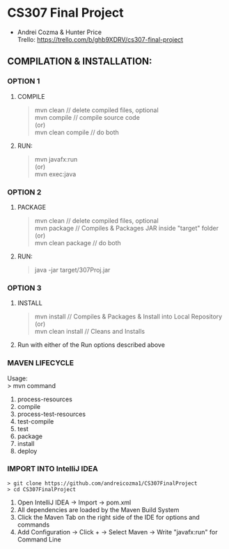 # CS307 Final Project  
- Andrei Cozma & Hunter Price  
Trello: https://trello.com/b/ghb9XDRV/cs307-final-project  

## COMPILATION & INSTALLATION:  

### OPTION 1  
1. COMPILE  
	> mvn clean // delete compiled files, optional  
	> mvn compile // compile source code  
(or)  
	> mvn clean compile // do both  
2. RUN:  
	> mvn javafx:run  
(or)  
	> mvn exec:java  
### OPTION 2  
1. PACKAGE  
	> mvn clean // delete compiled files, optional  
	> mvn package // Compiles & Packages JAR inside "target" folder  
(or)  
	> mvn clean package // do both  
3. RUN:  
	> java -jar target/307Proj.jar  
### OPTION 3  
1. INSTALL  
	> mvn install // Compiles & Packages & Install into Local Repository  
(or)  
	> mvn clean install // Cleans and Installs  
2. Run with either of the Run options described above  

### MAVEN LIFECYCLE  
Usage:  
    > mvn command  
1. process-resources
2. compile
3. process-test-resources
4. test-compile
5. test
6. package
7. install
8. deploy

### IMPORT INTO IntelliJ IDEA  
	> git clone https://github.com/andreicozma1/CS307FinalProject  
	> cd CS307FinalProject  
1. Open IntelliJ IDEA -> Import -> pom.xml  
2. All dependencies are loaded by the Maven Build System  
3. Click the Maven Tab on the right side of the IDE for options and commands  
4. Add Configuration -> Click + -> Select Maven -> Write "javafx:run" for Command Line   

